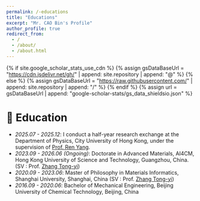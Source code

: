 ```yaml
---
permalink: /-educations
title: "Educations"
excerpt: "Mr. CAO Bin's Profile"
author_profile: true
redirect_from: 
  - /
  - /about/
  - /about.html
---
```


{% if site.google_scholar_stats_use_cdn %}
{% assign gsDataBaseUrl = "https://cdn.jsdelivr.net/gh/" | append: site.repository | append: "@" %}
{% else %}
{% assign gsDataBaseUrl = "https://raw.githubusercontent.com/" | append: site.repository | append: "/" %}
{% endif %}
{% assign url = gsDataBaseUrl | append: "google-scholar-stats/gs_data_shieldsio.json" %}

<span class='anchor' id='-educations'></span>

# 📖 Education
- *2025.07 - 2025.12*: I conduct a half-year research exchange at the Department of Physics, City University of Hong Kong, under the supervision of [Prof. Ren Yang](https://scholars.cityu.edu.hk/en/persons/yang-ren(7c17617b-dd79-43a0-ad19-b83053f4370a).html).
- *2023.09 - 2026.06 (Ongoing)*: Doctorate in Advanced Materials, AI4CM, Hong Kong University of Science and Technology, Guangzhou, China. (SV : Prof. [Zhang Tong-yi](https://gbaaa.org.hk/en-us/article/67))
- *2020.09 - 2023.06*: Master of Philosophy in Materials Informatics, Shanghai University, Shanghai, China (SV : Prof. [Zhang Tong-yi](https://gbaaa.org.hk/en-us/article/67))
- *2016.09 - 2020.06*: Bachelor of Mechanical Engineering, Beijing University of Chemical Technology, Beijing, China 
